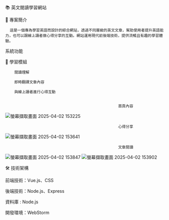 📚 英文閱讀學習網站

📜 專案簡介

      這是一個專為學習英語而設計的綜合網站，透過不同層級的英文文章，幫助使用者提升英語能力，也可以跟線上讀者做心得分享的互動。網站運用現代前後端技術，提供流暢且有趣的學習體驗。

系統功能

📝 學習模組

        閱讀理解
      
        即時翻譯文章內容
      
        與線上讀者進行心得互動


                                                      首頁內容
![螢幕擷取畫面 2025-04-02 153225](https://github.com/user-attachments/assets/a4d9f2a8-2cfd-4e7f-a0a3-14db6fa5598d)

                                                      心得分享
![螢幕擷取畫面 2025-04-02 153641](https://github.com/user-attachments/assets/d64c3053-b6de-4cbd-8819-c28ec47b7583)

                                                      文章閱讀
![螢幕擷取畫面 2025-04-02 153847](https://github.com/user-attachments/assets/8d04737a-4459-4810-b0bb-755866fb55a1)
![螢幕擷取畫面 2025-04-02 153902](https://github.com/user-attachments/assets/6b2d4b6a-61ef-4e73-b31e-ee4a449b2909)


🛠 技術架構

前端技術：Vue.js、CSS

後端技術：Node.js、Express

資料庫 : Node.js

開發環境：WebStorm
